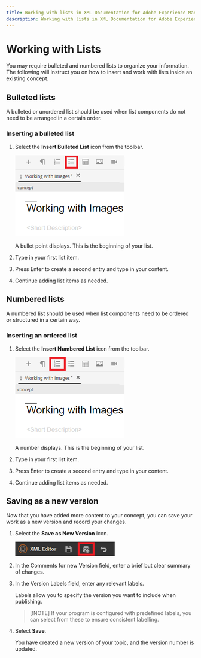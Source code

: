 ```yaml
---
title: Working with lists in XML Documentation for Adobe Experience Manager Product Overview
description: Working with lists in XML Documentation for Adobe Experience Manager Product Overview
---
```


# Working with Lists

You may require bulleted and numbered lists to organize your information. The following will instruct you on how to insert and work with lists inside an existing concept.

## Bulleted lists

A bulleted or unordered list should be used when list components do not need to be arranged in a certain order.

### Inserting a bulleted list

1. Select the **Insert Bulleted List** icon from the toolbar.

   ![Insert Bulleted List icon](images/lesson-6/insert-bulleted-list.png?lang=en)

   A bullet point displays. This is the beginning of your list.

1. Type in your first list item.
2. Press Enter to create a second entry and type in your content.
3. Continue adding list items as needed.

## Numbered lists

A numbered list should be used when list components need to be ordered or structured in a certain way.

### Inserting an ordered list

1. Select the **Insert Numbered List** icon from the toolbar.

   ![Insert Numbered List icon](images/lesson-6/insert-numbered-list.png?lang=en)

   A number displays. This is the beginning of your list.

1. Type in your first list item.
2. Press Enter to create a second entry and type in your content.
3. Continue adding list items as needed.

## Saving as a new version

Now that you have added more content to your concept, you can save your work as a new version and record your changes.

1. Select the **Save as New Version** icon.

   ![Save as New Version icon](images/common/save-as-new-version.png?lang=en)

1. In the Comments for new Version field, enter a brief but clear summary of changes.
1. In the Version Labels field, enter any relevant labels.

   Labels allow you to specify the version you want to include when publishing.

   >[!NOTE] If your program is configured with predefined labels, you can select from these to ensure consistent labelling. 

1. Select **Save**.

   You have created a new version of your topic, and the version number is updated.